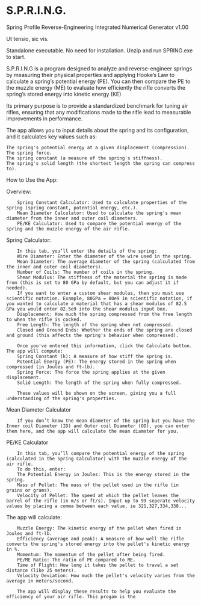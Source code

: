 # S.P.R.I.N.G.
Spring Profile Reverse-Engineering Integrated Numerical Generator v1.00

Ut tensio, sic vis.

Standalone executable. No need for installation. Unzip and run SPRING.exe to start.

S.P.R.I.N.G is a program designed to analyze and reverse-engineer springs by measuring their physical properties and applying Hooke’s Law to calculate a spring’s potential energy (PE). You can then compare the PE to the muzzle energy (ME) to evaluate how efficiently the rifle converts the spring’s stored energy into kinetic energy (KE)

Its primary purpose is to provide a standardized benchmark for tuning air rifles, ensuring that any modifications made to the rifle lead to measurable improvements in performance.

The app allows you to input details about the spring and its configuration, and it calculates key values such as:

    The spring's potential energy at a given displacement (compression).
    The spring force.
    The spring constant (a measure of the spring's stiffness).
    The spring's solid length (the shortest length the spring can compress to).

How to Use the App:

Overview:
        
        Spring Constant Calculator: Used to calculate properties of the spring (spring constant, potential energy, etc.).
        Mean Diameter Calculator: Used to calculate the spring's mean diameter from the inner and outer coil diameters.
        PE/KE Calculator: Used to compare the potential energy of the spring and the muzzle energy of the air rifle.
        
Spring Calculator:

        In this tab, you’ll enter the details of the spring:
        Wire Diameter: Enter the diameter of the wire used in the spring.
        Mean Diameter: The average diameter of the spring (calculated from the inner and outer coil diameters).
        Number of Coils: The number of coils in the spring.
        Shear Modulus: The stiffness of the material the spring is made from (this is set to 80 GPa by default, but you can adjust it if needed).
        If you want to enter a custom shear modulus, then you must use scientific notation. Example, 80GPa = 80e9 in scientific notation, if you wanted to calculate a material that has a shear modulus of 82.5 GPa you would enter 82.5e9 into the shear modulus input box.
        Displacement: How much the spring compressed from the free length to when the rifle is cocked.
        Free Length: The length of the spring when not compressed.
        Closed and Ground Ends: Whether the ends of the spring are closed and ground (this affects the spring's behavior when compressed).

        Once you've entered this information, click the Calculate button. The app will compute:
        Spring Constant (k): A measure of how stiff the spring is.
        Potential Energy (PE): The energy stored in the spring when compressed (in Joules and ft-lb).
        Spring Force: The force the spring applies at the given displacement.
        Solid Length: The length of the spring when fully compressed.

        These values will be shown on the screen, giving you a full understanding of the spring's properties.

Mean Diameter Calculator
        
        If you don’t know the mean diameter of the spring but you have the Inner coil Diameter (ID) and Outer coil Diameter (OD), you can enter them here, and the app will calculate the mean diameter for you.

PE/KE Calculator

        In this tab, you’ll compare the potential energy of the spring (calculated in the Spring Calculator) with the muzzle energy of the air rifle.
        To do this, enter:
        The Potential Energy in Joules: This is the energy stored in the spring.
        Mass of Pellet: The mass of the pellet used in the rifle (in grains or grams).
        Velocity of Pellet: The speed at which the pellet leaves the barrel of the rifle (in m/s or ft/s). Input up to 99 seperate velocity values by placing a comma between each value, ie 321,327,334,338...

The app will calculate:

        Muzzle Energy: The kinetic energy of the pellet when fired in Joules and ft-lb.
        Efficiency (average and peak): A measure of how well the rifle converts the spring's stored energy into the pellet's kinetic energy in %.
        Momentum: The momentum of the pellet after being fired.
        PE/ME Ratio: The ratio of PE compared to ME.
        Time of Flight: How long it takes the pellet to travel a set distance (like 25 meters).
        Velocity Deviation: How much the pellet's velocity varies from the average in meters/second.

        The app will display these results to help you evaluate the efficiency of your air rifle. This progam is the 

